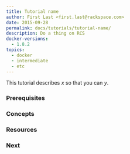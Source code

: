 ```yaml
---
title: Tutorial name
author: First Last <first.last@rackspace.com>
date: 2015-09-28
permalink: docs/tutorials/tutorial-name/
description: Do a thing on RCS
docker-versions:
  - 1.8.2
topics:
  - docker
  - intermediate
  - etc
---
```


<!--
Limit concept-based tutorials to a single idea or concept. Choose a name that accurately describes the content. For example:

### Docker 101
### Advanced Docker
-->

This tutorial describes *x* so that you can *y*.

<!--
Give a brief summary of what this tutorial describes and why it matters. For example:

"This tutorial describes Docker basics: what Docker is and how to start using it."
-->

### Prerequisites

<!--
List any prerequisites. Indicate a level of mastery where possible. Prerequisites might not be relevant for a concept-based tutorial.

* Comfortable entering basic commands in a CLI
* Basic understanding of network protocols
* Links to other tutorials
-->

### Concepts

<!--
Present concepts in the order in which your audience will learn them most easily. Use H3 subheadings. Limit each subheading to a single concept.

For example:

### Foundational concept

Understanding this concept will help you understand the next concept.

### Next concept

Continue explaining concepts until you've adequately covered the tightly scoped idea covered by this tutorial.
-->

### Resources

<!--
* Links to related and supporting content
-->

### Next

<!--
* What should your audience read next?
-->
